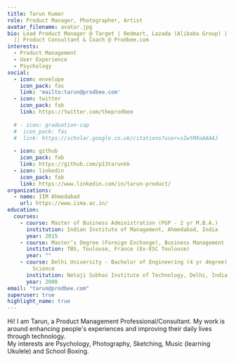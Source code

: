 ```yaml
---
title: Tarun Kumar
role: Product Manager, Photographer, Artist
avatar_filename: avatar.jpg
bio: Lead Product Manager @ Target | Redmart, Lazada (Alibaba Group) | Ola Cabs
  || Product Consultant & Coach @ Prodbee.com
interests:
  - Product Management
  - User Experience
  - Psychology
social:
  - icon: envelope
    icon_pack: fas
    link: 'mailto:tarun@prodbee.com'
  - icon: twitter
    icon_pack: fab
    link: https://twitter.com/theprodbee
    
  # - icon: graduation-cap
  #  icon_pack: fas
  #  link: https://scholar.google.co.uk/citations?user=sIwtMXoAAAAJ
  
  - icon: github
    icon_pack: fab
    link: https://github.com/p13tarunkk
  - icon: linkedin
    icon_pack: fab
    link: https://www.linkedin.com/in/tarun-product/
organizations:
  - name: IIM Ahmedabad
    url: https://www.iima.ac.in/
education:
  courses:
    - course: Master of Business Administration (PGP - 2 yr M.B.A.)
      institution: Indian Institute of Management, Ahmedabad, India
      year: 2015
    - course: Master’s Degree (Foreign Exchange), Business Management
      institution: TBS, Toulouse, France (Ex-ESC Toulouse)
      year: ""
    - course: Delhi University - Bachelor of Engineering (4 yr degree), Computer
        Science
      institution: Netaji Subhas Institute of Technology, Delhi, India
      year: 2008
email: "tarun@prodbee.com"
superuser: true
highlight_name: true
---
```

Hi! I am Tarun, a Product Management Professional/Consultant. My work is around enhancing people's experiences and improving their daily lives through technology. 
<br> My interests are Psychology, Photography, Sketching, Music (learning Ukulele) and School Boxing.
